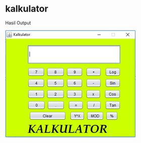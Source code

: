 # kalkulator
Hasil Output


![alt text](https://github.com/DikkyRahmadS/kalkulator/blob/master/Kalkulator.PNG)
